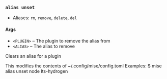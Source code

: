 ### `alias unset`

* Aliases: `rm`, `remove`, `delete`, `del`
#### Args

* `<PLUGIN>` – The plugin to remove the alias from
* `<ALIAS>` – The alias to remove

Clears an alias for a plugin

This modifies the contents of ~/.config/mise/config.toml
Examples:
  $ mise alias unset node lts-hydrogen
